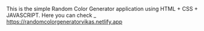 This is the simple Random Color Generator application using HTML + CSS + JAVASCRIPT. 
Here you can check _ https://randomcolorgeneratorvikas.netlify.app
